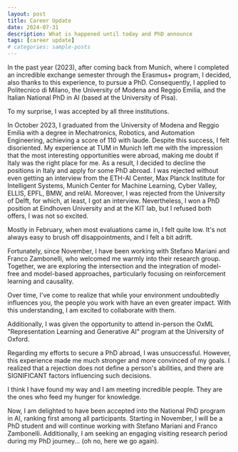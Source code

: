 ```yaml
---
layout: post
title: Career Update
date: 2024-07-31
description: What is happened until today and PhD announce
tags: [career update]
# categories: sample-posts
---
```


In the past year (2023), after coming back from Munich, where I completed an incredible exchange semester through the
Erasmus+ program, I decided, also thanks to this experience, to pursue a PhD. Consequently, I applied to Politecnico
di Milano, the University of Modena and Reggio Emilia, and the Italian National PhD in AI (based at the University of
Pisa).

To my surprise, I was accepted by all three institutions.

In October 2023, I graduated from the University of Modena and Reggio Emilia with a degree in Mechatronics, Robotics,
and Automation Engineering, achieving a score of 110 with laude. Despite this success, I felt disoriented.
My experience at TUM in Munich left me with the impression that the most interesting opportunities were abroad,
making me doubt if Italy was the right place for me. As a result, I decided to decline the positions in Italy and apply
for some PhD abroad. I was rejected without even getting an interview from the ETH-AI Center, Max Planck Institute for
Intelligent Systems, Munich Center for Machine Learning, Cyber Valley, ELLIS, EPFL, BMW, and relAI. Moreover, I was
rejected from the University of Delft, for which, at least, I got an interview. Nevertheless, I won a PhD position at
Eindhoven University and at the KIT lab, but I refused both offers, I was not so excited.

Mostly in February, when most evaluations came in, I felt quite low. It's not always easy to brush off disappointments,
and I felt a bit adrift.

Fortunately, since November, I have been working with Stefano Mariani and Franco Zambonelli, who welcomed me warmly into
their research group. Together, we are exploring the intersection and the integration of model-free and model-based
approaches, particularly focusing on reinforcement learning and causality.

Over time, I've come to realize that while your environment undoubtedly influences you, the people you work with have
an even greater impact. With this understanding, I am excited to collaborate with them.

Additionally, I was given the opportunity to attend in-person the OxML "Representation Learning and Generative AI"
program at the University of Oxford.

Regarding my efforts to secure a PhD abroad, I was unsuccessful. However, this experience made me much stronger and
more convinced of my goals. I realized that a rejection does not define a person's abilities, and there are
SIGNIFICANT factors influencing such decisions.

I think I have found my way and I am meeting incredible people. They are the ones who feed my hunger for knowledge.

Now, I am delighted to have been accepted into the National PhD program in AI, ranking first among all participants.
Starting in November, I will be a PhD student and will continue working with Stefano Mariani and Franco Zambonelli.
Additionally, I am seeking an engaging visiting research period during my PhD journey... (oh no, here we go again).
